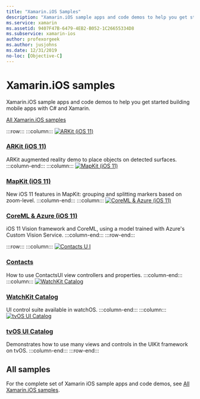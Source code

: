 ```yaml
---
title: "Xamarin.iOS Samples"
description: "Xamarin.iOS sample apps and code demos to help you get started building mobile apps with C# and Xamarin."
ms.service: xamarin
ms.assetid: 9407F47B-6479-4EB2-B052-1C26655334D8
ms.subservice: xamarin-ios
author: profexorgeek
ms.author: jusjohns
ms.date: 12/31/2019
no-loc: [Objective-C]
---
```


# Xamarin.iOS samples

Xamarin.iOS sample apps and code demos to help you get started building mobile apps with C# and Xamarin.

[All Xamarin.iOS samples](/samples/browse/?products=xamarin&term=Xamarin.iOS)

:::row:::
      :::column:::
[![ARKit (iOS 11)](images/arkit.png)](/samples/xamarin/ios-samples/ios11-arkitplacingobjects/)

### [ARKit (iOS 11)](/samples/xamarin/ios-samples/ios11-arkitplacingobjects/)

ARKit augmented reality demo to place objects on detected surfaces.
    :::column-end:::
    :::column:::
[![MapKit (iOS 11)](images/mapkit.png)](/samples/xamarin/ios-samples/ios11-mapkitsample/)

### [MapKit (iOS 11)](/samples/xamarin/ios-samples/ios11-mapkitsample/)

New iOS 11 features in MapKit: grouping and splitting markers based on zoom-level.
    :::column-end:::
    :::column:::
[![CoreML & Azure (iOS 11)](images/coremlazure.png)](/samples/xamarin/ios-samples/ios11-coremlazuremodel/)

### [CoreML & Azure (iOS 11)](/samples/xamarin/ios-samples/ios11-coremlazuremodel/)

iOS 11 Vision framework and CoreML, using a model trained with Azure's Custom Vision Service.
    :::column-end:::
:::row-end:::

:::row:::
    :::column:::
[![Contacts U I](images/contacts.png)](/samples/xamarin/ios-samples/contacts)

### [Contacts](/samples/xamarin/ios-samples/contacts)

How to use ContactsUI view controllers and properties.
    :::column-end:::
    :::column:::
[![WatchKit Catalog](images/watchos.png)](/samples/xamarin/ios-samples/watchos-watchkitcatalog/)

### [WatchKit Catalog](/samples/xamarin/ios-samples/watchos-watchkitcatalog/)

UI control suite available in watchOS.
    :::column-end:::
    :::column:::
[![tvOS UI Catalog](images/tvosui.png)](/samples/xamarin/ios-samples/tvos-uicatalog/)

### [tvOS UI Catalog](/samples/xamarin/ios-samples/tvos-uicatalog/)

Demonstrates how to use many views and controls in the UIKit framework on tvOS.
    :::column-end:::
:::row-end:::

## All samples

For the complete set of Xamarin iOS sample apps and code demos, see [All Xamarin.iOS samples](/samples/browse/?products=xamarin&term=Xamarin.iOS).